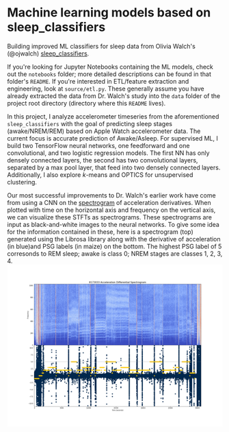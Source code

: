 # Machine learning models based on sleep_classifiers
Building improved ML classifiers for sleep data from Olivia Walch's (@ojwalch) <a href="https://github.com/ojwalch/sleep_classifiers">sleep_classifiers</a>. 

If you're looking for Jupyter Notebooks containing the ML models, check out the <code>notebooks</code> folder; more detailed descriptions can be found in that folder's <code>README</code>. If you're interested in ETL/feature extraction and engineering, look at <code>source/etl.py</code>. These generally assume you have already extracted the data from Dr. Walch's study into the <code>data</code> folder of the project root directory (directory where this <code>README</code> lives). 

In this project, I analyze accelerometer timeseries from the aforementioned <code>sleep_classifiers</code> with the goal of predicting sleep stages (awake/NREM/REM) based on Apple Watch accelerometer data. The current focus is accurate prediction of Awake/Asleep. For supervised ML, I build two TensorFlow neural networks, one feedforward and one convolutional, and two logistic regression models. The first NN has only densely connected layers, the second has two convolutional layers, separated by a max pool layer, that feed into two densely connected layers. Additionally, I also explore _k_-means and OPTICS for unsupervised clustering.  

Our most successful improvements to Dr. Walch's earlier work have come from using a CNN on the <a href="https://musiclab.chromeexperiments.com/Spectrogram/">spectrogram</a> of acceleration derivatives. When plotted with time on the horizontal axis and frequency on the vertical axis, we can visualize these STFTs as spectrograms. These spectrograms are input as black-and-white images to the neural networks. To give some idea for the information contained in these, here is a spectrogram (top) generated using the Librosa library along with the derivative of acceleration (in blue)and PSG labels (in maize) on the bottom. The highest PSG label of 5 corresonds to REM sleep; awake is class 0; NREM stages are classes 1, 2, 3, 4. 
<img src="images/8173033_spectrogram_PSG.png">  
